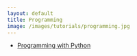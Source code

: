 ```yaml
---
layout: default
title: Programming
image: /images/tutorials/programming.jpg
---
```


- [Programming with Python](http://swcarpentry.github.io/python-novice-inflammation/)

